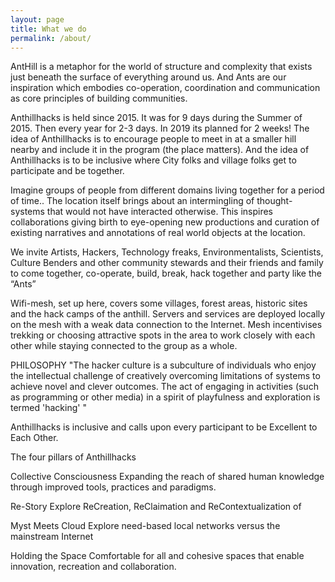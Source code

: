 ```yaml
---
layout: page
title: What we do
permalink: /about/
---
```


AntHill is a metaphor for the world of structure and complexity that exists just beneath the surface of everything around us. And Ants are our inspiration which embodies co-operation, coordination and communication as core principles of building communities.

Anthillhacks is held since 2015. It was for 9 days during the Summer of 2015. Then every year for 2-3 days. In 2019 its planned for 2 weeks! The idea of Anthillhacks is to encourage people to meet in at a smaller hill nearby and include it in the program (the place matters). And the idea of Anthillhacks is to be inclusive where City folks and village folks get to participate and be together.

Imagine groups of people from different domains living together for a period of time.. The location itself brings about an intermingling of thought-systems that would not have interacted otherwise. This inspires collaborations giving birth to eye-opening new productions and curation of existing narratives and annotations of real world objects at the location.

We invite Artists, Hackers, Technology freaks, Environmentalists, Scientists, Culture Benders and other community stewards and their friends and family to come together, co-operate, build, break, hack together and party like the “Ants”

Wifi-mesh, set up here, covers some villages, forest areas, historic sites and the hack camps of the anthill. Servers and services are deployed locally on the mesh with a weak data connection to the Internet. Mesh incentivises trekking or choosing attractive spots in the area to work closely with each other while staying connected to the group as a whole.


PHILOSOPHY
"The hacker culture is a subculture of individuals who enjoy the intellectual challenge of creatively overcoming limitations of systems to achieve novel and clever outcomes. The act of engaging in activities (such as programming or other media) in a spirit of playfulness and exploration is termed 'hacking' "


Anthillhacks is inclusive and calls upon every participant to be Excellent to Each Other.

The four pillars of Anthillhacks

Collective Consciousness
Expanding the reach of shared human knowledge through improved tools, practices and paradigms.

Re-Story
Explore ReCreation, ReClaimation and ReContextualization of

Myst Meets Cloud
Explore need-based local networks versus the mainstream Internet

Holding the Space
Comfortable for all and cohesive spaces that enable innovation, recreation and collaboration.


